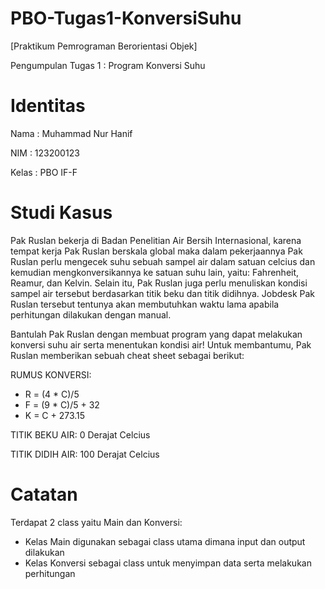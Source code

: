 # PBO-Tugas1-KonversiSuhu
[Praktikum Pemrograman Berorientasi Objek]

Pengumpulan Tugas 1 : Program Konversi Suhu

# Identitas
Nama : Muhammad Nur Hanif

NIM : 123200123

Kelas : PBO IF-F

# Studi Kasus
Pak Ruslan bekerja di Badan Penelitian Air Bersih Internasional, karena tempat kerja Pak Ruslan berskala global maka dalam pekerjaannya Pak Ruslan perlu mengecek suhu sebuah sampel air dalam satuan celcius dan kemudian mengkonversikannya ke satuan suhu lain, yaitu: Fahrenheit, Reamur, dan Kelvin. Selain itu, Pak Ruslan juga perlu menuliskan kondisi sampel air tersebut berdasarkan titik beku dan titik didihnya. Jobdesk Pak Ruslan tersebut tentunya akan membutuhkan waktu lama apabila perhitungan dilakukan dengan manual.

Bantulah Pak Ruslan dengan membuat program yang dapat melakukan konversi suhu air serta menentukan kondisi air!  Untuk membantumu, Pak Ruslan memberikan sebuah cheat sheet sebagai berikut:

RUMUS KONVERSI:
- R = (4 * C)/5
- F = (9 * C)/5 + 32
- K = C + 273.15

TITIK BEKU AIR: 0 Derajat Celcius

TITIK DIDIH AIR: 100 Derajat Celcius

# Catatan
Terdapat 2 class yaitu Main dan Konversi:
- Kelas Main digunakan sebagai class utama dimana input dan output dilakukan
- Kelas Konversi sebagai class untuk menyimpan data serta melakukan perhitungan
